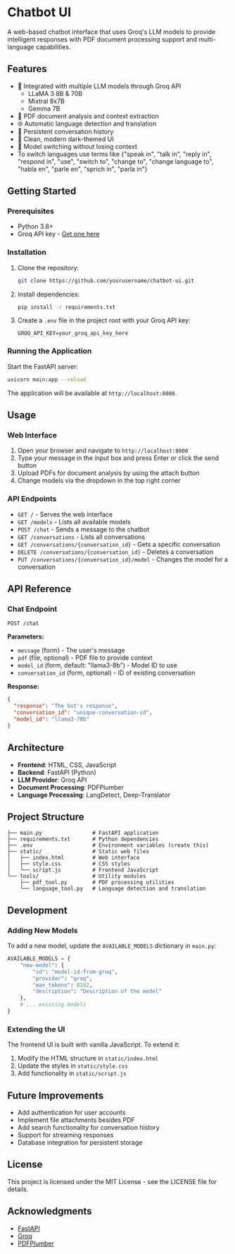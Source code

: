 # Chatbot UI

A web-based chatbot interface that uses Groq's LLM models to provide intelligent responses with PDF document processing support and multi-language capabilities.


## Features

- 🤖 Integrated with multiple LLM models through Groq API
  - LLaMA 3 8B & 70B
  - Mixtral 8x7B
  - Gemma 7B
- 📁 PDF document analysis and context extraction
- 🌐 Automatic language detection and translation
- 💬 Persistent conversation history
- 🎨 Clean, modern dark-themed UI
- 🔄 Model switching without losing context
- To switch languages use terms like {"speak in", "talk in", "reply in", "respond in", 
        "use", "switch to", "change to", "change language to",
        "habla en", "parle en", "sprich in", "parla in"}

## Getting Started

### Prerequisites

- Python 3.8+
- Groq API key - [Get one here](https://console.groq.com)

### Installation

1. Clone the repository:
   ```bash
   git clone https://github.com/yourusername/chatbot-ui.git
   ```

2. Install dependencies:
   ```bash
   pip install -r requirements.txt
   ```

3. Create a `.env` file in the project root with your Groq API key:
   ```
   GROQ_API_KEY=your_groq_api_key_here
   ```

### Running the Application

Start the FastAPI server:
```bash
uvicorn main:app --reload
```

The application will be available at `http://localhost:8000`.

## Usage

### Web Interface

1. Open your browser and navigate to `http://localhost:8000`
2. Type your message in the input box and press Enter or click the send button
3. Upload PDFs for document analysis by using the attach button
4. Change models via the dropdown in the top right corner

### API Endpoints

- `GET /` - Serves the web interface
- `GET /models` - Lists all available models
- `POST /chat` - Sends a message to the chatbot
- `GET /conversations` - Lists all conversations
- `GET /conversations/{conversation_id}` - Gets a specific conversation
- `DELETE /conversations/{conversation_id}` - Deletes a conversation
- `PUT /conversations/{conversation_id}/model` - Changes the model for a conversation

## API Reference

### Chat Endpoint

```
POST /chat
```

**Parameters:**
- `message` (form) - The user's message
- `pdf` (file, optional) - PDF file to provide context
- `model_id` (form, default: "llama3-8b") - Model ID to use
- `conversation_id` (form, optional) - ID of existing conversation

**Response:**
```json
{
  "response": "The bot's response",
  "conversation_id": "unique-conversation-id",
  "model_id": "llama3-70b"
}
```

## Architecture

- **Frontend**: HTML, CSS, JavaScript
- **Backend**: FastAPI (Python)
- **LLM Provider**: Groq API
- **Document Processing**: PDFPlumber
- **Language Processing**: LangDetect, Deep-Translator

## Project Structure

```
├── main.py                # FastAPI application
├── requirements.txt       # Python dependencies
├── .env                   # Environment variables (create this)
├── static/                # Static web files
│   ├── index.html         # Web interface
│   ├── style.css          # CSS styles
│   └── script.js          # Frontend JavaScript
└── tools/                 # Utility modules
    ├── pdf_tool.py        # PDF processing utilities
    └── language_tool.py   # Language detection and translation
```

## Development

### Adding New Models

To add a new model, update the `AVAILABLE_MODELS` dictionary in `main.py`:

```python
AVAILABLE_MODELS = {
    "new-model": {
        "id": "model-id-from-groq",
        "provider": "groq",
        "max_tokens": 8192,
        "description": "Description of the model"
    },
    # ... existing models
}
```

### Extending the UI

The frontend UI is built with vanilla JavaScript. To extend it:

1. Modify the HTML structure in `static/index.html`
2. Update the styles in `static/style.css`
3. Add functionality in `static/script.js`

## Future Improvements

- Add authentication for user accounts
- Implement file attachments besides PDF
- Add search functionality for conversation history
- Support for streaming responses
- Database integration for persistent storage

## License

This project is licensed under the MIT License - see the LICENSE file for details.

## Acknowledgments

- [FastAPI](https://fastapi.tiangolo.com/)
- [Groq](https://groq.com/)
- [PDFPlumber](https://github.com/jsvine/pdfplumber)
